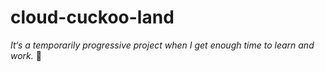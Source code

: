 # cloud-cuckoo-land
*It‘s a temporarily progressive project when I get enough time to learn and work.* :thinking:
